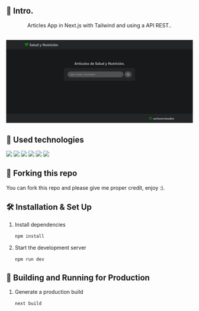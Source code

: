 ## 📄 Intro.

<div align="center">
Articles App in Next.js with Tailwind and using a API REST.. <br><br>
</div>

[![API Articles Banner](./public/banner.jpeg)]()

## 💼 Used technologies

![](https://img.shields.io/badge/Markup-HTML-informational?style=for-the-badge&logo=html5&logoColor=00A400&color=00A400&labelColor=2b2d42)
![](https://img.shields.io/badge/Style-CSS-informational?style=for-the-badge&logo=css3&logoColor=00A400&color=00A400&labelColor=2b2d42)
![](https://img.shields.io/badge/Code-JavaScript-informational?style=for-the-badge&logo=JavaScript&logoColor=00A400&color=00A400&labelColor=2b2d42)
![](https://img.shields.io/badge/Code-React.js-informational?style=for-the-badge&logo=react&logoColor=00A400&color=00A400&labelColor=2b2d42)
![](https://img.shields.io/badge/Code-Next.js-informational?style=for-the-badge&logo=next.js&logoColor=00A400&color=00A400&labelColor=2b2d42)
![](https://img.shields.io/badge/Style-Tailwind%20CSS-informational?style=for-the-badge&logo=Tailwind-CSS&logoColor=00A400&color=00A400&labelColor=2b2d42)

## 🚨 Forking this repo

You can fork this repo and please give me proper credit, enjoy :).

## 🛠 Installation & Set Up

1. Install dependencies

   ```sh
   npm install
   ```

2. Start the development server

   ```sh
   npm run dev
   ```

## 🚀 Building and Running for Production

1. Generate a production build

   ```sh
   next build
   ```

